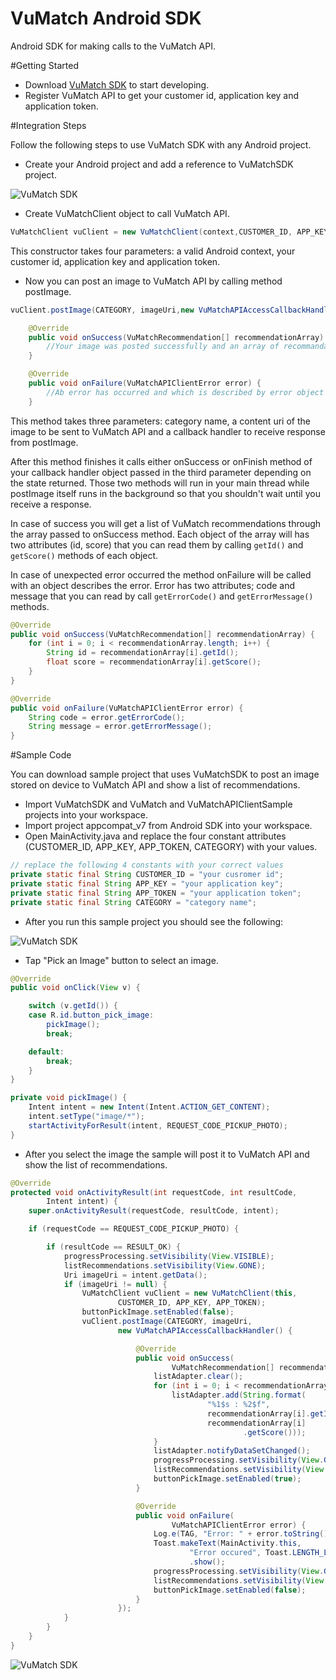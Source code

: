 VuMatch Android SDK
==================

Android SDK for making calls to the VuMatch API.

#Getting Started

*    Download [VuMatch SDK](https://developers.vufind.com/) to start developing.
*    Register VuMatch API to get your customer id, application key and application token.

#Integration Steps

Follow the following steps to use VuMatch SDK with any Android project.

*    Create your Android project and add a reference to VuMatchSDK project.

![VuMatch SDK](https://github.com/moataz/vumatch_androidSDK/blob/master/Tutorial/images/screen1.png)

*    Create VuMatchClient object to call VuMatch API.

```java
VuMatchClient vuClient = new VuMatchClient(context,CUSTOMER_ID, APP_KEY, APP_TOKEN);
```

This constructor takes four parameters: a valid Android context, your customer id, application key and application token.

*    Now you can post an image to VuMatch API by calling method postImage.

```java
vuClient.postImage(CATEGORY, imageUri,new VuMatchAPIAccessCallbackHandler() {

	@Override
	public void onSuccess(VuMatchRecommendation[] recommendationArray) {
		//Your image was posted successfully and an array of recommandations is returned
	}

	@Override
	public void onFailure(VuMatchAPIClientError error) {
		//Ab error has occurred and which is described by error object
	}
```

This method takes three parameters: category name, a content uri of the image to be sent to VuMatch API and a callback handler to receive response from postImage.

After this method finishes it calls either onSuccess or onFinish method of your callback handler object passed in the third parameter depending on the state returned. Those two methods will run in your main thread while postImage itself runs in the background so that you shouldn't wait until you receive a response.

In case of success you will get a list of VuMatch recommendations through the array passed to onSuccess method. Each object of the array will has two attributes (id, score) that you can read them by calling ```getId()``` and ```getScore()``` methods of each object.

In case of unexpected error occurred the method onFailure will be called with an object describes the error. Error has two attributes; code and message that you can read by call ```getErrorCode()``` and ```getErrorMessage()``` methods.

```java
@Override
public void onSuccess(VuMatchRecommendation[] recommendationArray) {
	for (int i = 0; i < recommendationArray.length; i++) {
		String id = recommendationArray[i].getId(); 
		float score = recommendationArray[i].getScore();
	}
}

@Override
public void onFailure(VuMatchAPIClientError error) {
	String code = error.getErrorCode();
	String message = error.getErrorMessage();
}
```

#Sample Code

You can download sample project that uses VuMatchSDK to post an image stored on device to VuMatch API and show a list of recommendations.

*    Import VuMatchSDK and VuMatch and VuMatchAPIClientSample projects into your workspace.
*    Import project appcompat_v7 from Android SDK into your workspace.
*    Open MainActivity.java and replace the four constant attributes (CUSTOMER_ID, APP_KEY, APP_TOKEN, CATEGORY) with your values.

```java
// replace the following 4 constants with your correct values
private static final String CUSTOMER_ID = "your cusromer id";
private static final String APP_KEY = "your application key";
private static final String APP_TOKEN = "your application token";
private static final String CATEGORY = "category name";
```

*    After you run this sample project you should see the following:


![VuMatch SDK](https://github.com/moataz/vumatch_androidSDK/blob/master/Tutorial/images/screen2.png)

*    Tap "Pick an Image" button to select an image.

```java
@Override
public void onClick(View v) {

	switch (v.getId()) {
	case R.id.button_pick_image:
		pickImage();
		break;

	default:
		break;
	}
}

private void pickImage() {
	Intent intent = new Intent(Intent.ACTION_GET_CONTENT);
	intent.setType("image/*");
	startActivityForResult(intent, REQUEST_CODE_PICKUP_PHOTO);
}
```

*    After you select the image the sample will post it to VuMatch API and show the list of recommendations.

```java
@Override
protected void onActivityResult(int requestCode, int resultCode,
		Intent intent) {
	super.onActivityResult(requestCode, resultCode, intent);

	if (requestCode == REQUEST_CODE_PICKUP_PHOTO) {

		if (resultCode == RESULT_OK) {
			progressProcessing.setVisibility(View.VISIBLE);
			listRecommendations.setVisibility(View.GONE);
			Uri imageUri = intent.getData();
			if (imageUri != null) {
				VuMatchClient vuClient = new VuMatchClient(this,
						CUSTOMER_ID, APP_KEY, APP_TOKEN);
				buttonPickImage.setEnabled(false);
				vuClient.postImage(CATEGORY, imageUri,
						new VuMatchAPIAccessCallbackHandler() {

							@Override
							public void onSuccess(
									VuMatchRecommendation[] recommendationArray) {
								listAdapter.clear();
								for (int i = 0; i < recommendationArray.length; i++) {
									listAdapter.add(String.format(
											"%1$s : %2$f",
											recommendationArray[i].getId(),
											recommendationArray[i]
													.getScore()));
								}
								listAdapter.notifyDataSetChanged();
								progressProcessing.setVisibility(View.GONE);
								listRecommendations.setVisibility(View.VISIBLE);
								buttonPickImage.setEnabled(true);
							}

							@Override
							public void onFailure(
									VuMatchAPIClientError error) {
								Log.e(TAG, "Error: " + error.toString());
								Toast.makeText(MainActivity.this,
										"Error occured", Toast.LENGTH_LONG)
										.show();
								progressProcessing.setVisibility(View.GONE);
								listRecommendations.setVisibility(View.GONE);
								buttonPickImage.setEnabled(false);
							}
						});
			}
		}
	}
}
```

![VuMatch SDK](https://github.com/moataz/vumatch_androidSDK/blob/master/Tutorial/images/screen3.png)
